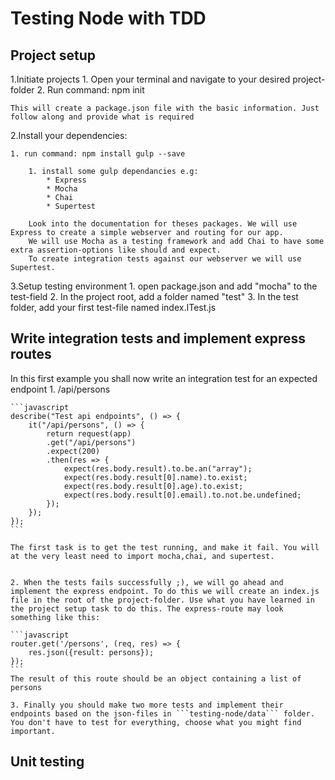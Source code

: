 # Testing Node with TDD

## Project setup

1.Initiate projects
	1. Open your terminal and navigate to your desired project-folder
	2. Run command: npm init

    This will create a package.json file with the basic information. Just follow along and provide what is required

2.Install your dependencies:

    1. run command: npm install gulp --save

        1. install some gulp dependancies e.g:
            * Express
			* Mocha
			* Chai
			* Supertest

        Look into the documentation for theses packages. We will use Express to create a simple webserver and routing for our app.
		We will use Mocha as a testing framework and add Chai to have some extra assertion-options like should and expect.
		To create integration tests against our webserver we will use Supertest.

3.Setup testing environment
	1. open package.json and add "mocha" to the test-field
	2. In the project root, add a folder named "test"
	3. In the test folder, add your first test-file named index.ITest.js

## Write integration tests and implement express routes
In this first example you shall now write an integration test for an expected endpoint
	1. /api/persons

	```javascript
	describe("Test api endpoints", () => {
		it("/api/persons", () => {
			return request(app)
			.get("/api/persons")
			.expect(200)
			.then(res => {
				expect(res.body.result).to.be.an("array");
				expect(res.body.result[0].name).to.exist;
				expect(res.body.result[0].age).to.exist;
				expect(res.body.result[0].email).to.not.be.undefined;
			});
		});
	});
	```

	The first task is to get the test running, and make it fail. You will at the very least need to import mocha,chai, and supertest.

	
	2. When the tests fails successfully ;), we will go ahead and implement the express endpoint. To do this we will create an index.js file in the root of the project-folder. Use what you have learned in the project setup task to do this. The express-route may look something like this:

	```javascript
	router.get('/persons', (req, res) => {
		res.json({result: persons});
	});
	```
	The result of this route should be an object containing a list of persons

	3. Finally you should make two more tests and implement their endpoints based on the json-files in ```testing-node/data``` folder. You don't have to test for everything, choose what you might find important.


## Unit testing